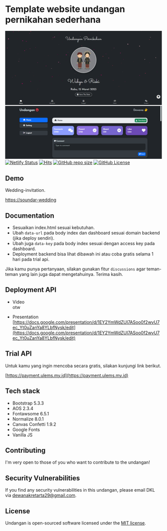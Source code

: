 # Template website undangan pernikahan sederhana

![Thumbnail](/assets/images/banner.png)
![Thumbnail2](/assets/images/banner2.png)
[![Netlify Status](https://api.netlify.com/api/v1/badges/cef32dbf-f26f-4865-84a9-b85a439c9994/deploy-status)](https://app.netlify.com/sites/ulems/deploys)
[![Hits](https://dikit.my.id/0b3y8q)](https://cie.my.id)
[![GitHub repo size](https://img.shields.io/github/repo-size/dewanakl/undangan?color=brightgreen)](https://shields.io)
[![GitHub License](https://img.shields.io/github/license/dewanakl/undangan?color=brightgreen)](https://shields.io)

## Demo
Wedding-invitation.

[https://soundar-wedding](https://soundar-wedding-invitation)

## Documentation

- Sesuaikan index.html sesuai kebutuhan.
- Ubah `data-url` pada body index dan dashboard sesuai domain backend (jika deploy sendiri).
- Ubah juga `data-key` pada body index sesuai dengan access key pada dashboard.
- Deployment backend bisa lihat dibawah ini atau coba gratis selama 1 hari pada trial api.

Jika kamu punya pertanyaan, silakan gunakan fitur `discussions` agar teman-teman yang lain juga dapat mengetahuinya. Terima kasih. 

## Deployment API

- Video\
    otw

- Presentation
    [https://docs.google.com/presentation/d/1EY2YmWdZUI7ASoo0f2wvU7ec_Yt0uZanYa8YLbfNysk/edit](https://docs.google.com/presentation/d/1EY2YmWdZUI7ASoo0f2wvU7ec_Yt0uZanYa8YLbfNysk/edit)

## Trial API
Untuk kamu yang ingin mencoba secara gratis, silakan kunjungi link berikut.

[https://payment.ulems.my.id](https://payment.ulems.my.id)


## Tech stack

- Bootstrap 5.3.3
- AOS 2.3.4
- Fontawsome 6.5.1
- Normalize 8.0.1
- Canvas Confetti 1.9.2
- Google Fonts
- Vanilla JS

## Contributing

I'm very open to those of you who want to contribute to the undangan!

## Security Vulnerabilities

If you find any security vulnerabilities in this undangan, please email DKL via [dewanakretarta29@gmail.com](mailto:dewanakretarta29@gmail.com).

## License

Undangan is open-sourced software licensed under the [MIT license](https://opensource.org/licenses/MIT).
